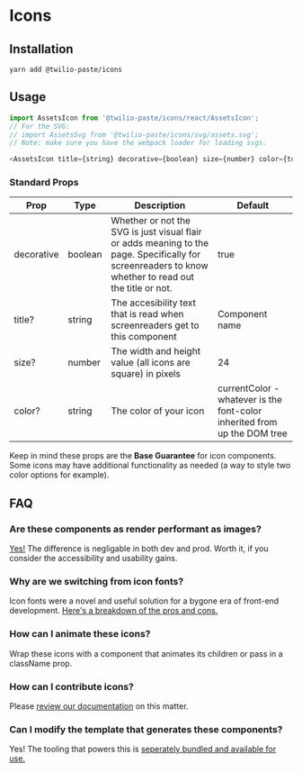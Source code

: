 # Icons

## Installation

```
yarn add @twilio-paste/icons
```

## Usage

```js
import AssetsIcon from '@twilio-paste/icons/react/AssetsIcon';
// For the SVG:
// import AssetsSvg from '@twilio-paste/icons/svg/assets.svg';
// Note: make sure you have the webpack loader for loading svgs.

<AssetsIcon title={string} decorative={boolean} size={number} color={token} />;
```

### Standard Props

| Prop       | Type    | Description                                                                                                                                           | Default                                                                  |
| ---------- | ------- | ----------------------------------------------------------------------------------------------------------------------------------------------------- | ------------------------------------------------------------------------ |
| decorative | boolean | Whether or not the SVG is just visual flair or adds meaning to the page. Specifically for screenreaders to know whether to read out the title or not. | true                                                                     |
| title?     | string  | The accesibility text that is read when screenreaders get to this component                                                                           | Component name                                                           |
| size?      | number  | The width and height value (all icons are square) in pixels                                                                                           | 24                                                                       |
| color?     | string  | The color of your icon                                                                                                                                | currentColor - whatever is the font-color inherited from up the DOM tree |

Keep in mind these props are the **Base Guarantee** for icon components. Some icons may have additional functionality as needed (a way to style two color options for example).

## FAQ

### Are these components as render performant as images?

[Yes!](https://github.com/TheSisb/svg-stress-test) The difference is negligable in both dev and prod. Worth it, if you consider the accessibility and usability gains.

### Why are we switching from icon fonts?

Icon fonts were a novel and useful solution for a bygone era of front-end development. [Here's a breakdown of the pros and cons.](https://github.com/twilio-labs/svg-to-react/blob/master/RATIONALE.md)

### How can I animate these icons?

Wrap these icons with a component that animates its children or pass in a className prop.

### How can I contribute icons?

Please [review our documentation](https://paste.twilio.design/icon-system/how-to-add-an-icon/#exporting-and-adding-the-icon) on this matter.

### Can I modify the template that generates these components?

Yes! The tooling that powers this is [seperately bundled and available for use.](https://github.com/twilio-labs/svg-to-react)

